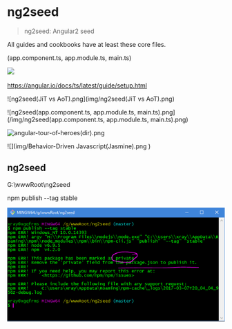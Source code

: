 # ng2seed  

> ng2seed: Angular2 seed    

All guides and cookbooks have at least these core files.   

(app.component.ts, app.module.ts, main.ts)  

![](img/webpack-dir(Angular2-App).png)

https://angular.io/docs/ts/latest/guide/setup.html

![ng2seed(JiT vs AoT).png](img/ng2seed(JiT vs AoT).png)

![ng2seed(app.component.ts, app.module.ts, main.ts).png](/img/ng2seed(app.component.ts, app.module.ts, main.ts).png)

![angular-tour-of-heroes(dir).png	](./img/angular-tour-of-heroes(dir).png	)

![](img/Behavior-Driven Javascript(Jasmine).png	)
 


## ng2seed


G:\wwwRoot\ng2seed


npm publish --tag stable

!["private": true](./img/npm-publish-private-error.png)